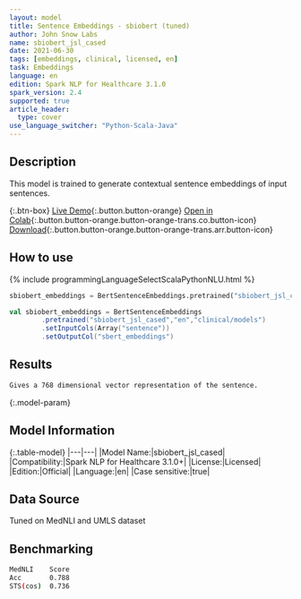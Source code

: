 ```yaml
---
layout: model
title: Sentence Embeddings - sbiobert (tuned)
author: John Snow Labs
name: sbiobert_jsl_cased
date: 2021-06-30
tags: [embeddings, clinical, licensed, en]
task: Embeddings
language: en
edition: Spark NLP for Healthcare 3.1.0
spark_version: 2.4
supported: true
article_header:
  type: cover
use_language_switcher: "Python-Scala-Java"
---
```



## Description


This model is trained to generate contextual sentence embeddings of input sentences.


{:.btn-box}
[Live Demo](https://nlp.johnsnowlabs.com/demo){:.button.button-orange}
[Open in Colab](https://colab.research.google.com/github/JohnSnowLabs/spark-nlp-workshop/blob/master/tutorials/Certification_Trainings/Healthcare/3.Clinical_Entity_Resolvers.ipynb){:.button.button-orange.button-orange-trans.co.button-icon}
[Download](https://s3.amazonaws.com/auxdata.johnsnowlabs.com/clinical/models/sbiobert_jsl_cased_en_3.1.0_2.4_1625050229429.zip){:.button.button-orange.button-orange-trans.arr.button-icon}


## How to use






<div class="tabs-box" markdown="1">
{% include programmingLanguageSelectScalaPythonNLU.html %}

```python
sbiobert_embeddings = BertSentenceEmbeddings.pretrained("sbiobert_jsl_cased","en","clinical/models").setInputCols(["sentence"]).setOutputCol("sbert_embeddings")
```
```scala
val sbiobert_embeddings = BertSentenceEmbeddings
        .pretrained("sbiobert_jsl_cased","en","clinical/models")
        .setInputCols(Array("sentence"))
        .setOutputCol("sbert_embeddings")
```
</div>


## Results


```bash
Gives a 768 dimensional vector representation of the sentence.
```


{:.model-param}
## Model Information


{:.table-model}
|---|---|
|Model Name:|sbiobert_jsl_cased|
|Compatibility:|Spark NLP for Healthcare 3.1.0+|
|License:|Licensed|
|Edition:|Official|
|Language:|en|
|Case sensitive:|true|


## Data Source


Tuned on MedNLI and UMLS dataset


## Benchmarking


```bash
MedNLI    Score
Acc       0.788
STS(cos)  0.736
```

<!--stackedit_data:
eyJoaXN0b3J5IjpbLTk5MzgzNjU1MF19
-->
